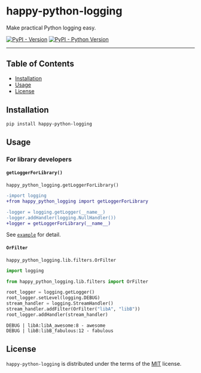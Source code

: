 # happy-python-logging

Make practical Python logging easy.

[![PyPI - Version](https://img.shields.io/pypi/v/happy-python-logging.svg)](https://pypi.org/project/happy-python-logging)
[![PyPI - Python Version](https://img.shields.io/pypi/pyversions/happy-python-logging.svg)](https://pypi.org/project/happy-python-logging)

-----

## Table of Contents

- [Installation](#installation)
- [Usage](#usage)
- [License](#license)

## Installation

```console
pip install happy-python-logging
```

## Usage

### For library developers

#### `getLoggerForLibrary()`

`happy_python_logging.getLoggerForLibrary()`

```diff
-import logging
+from happy_python_logging import getLoggerForLibrary

-logger = logging.getLogger(__name__)
-logger.addHandler(logging.NullHandler())
+logger = getLoggerForLibrary(__name__)
```

See [`example`](https://github.com/ftnext/happy-python-logging/tree/main/example) for detail.

#### `OrFilter`

`happy_python_logging.lib.filters.OrFilter`

```python
import logging

from happy_python_logging.lib.filters import OrFilter

root_logger = logging.getLogger()
root_logger.setLevel(logging.DEBUG)
stream_handler = logging.StreamHandler()
stream_handler.addFilter(OrFilter("libA", "libB"))
root_logger.addHandler(stream_handler)
```

```
DEBUG | libA:libA_awesome:8 - awesome
DEBUG | libB:libB_fabulous:12 - fabulous
```

## License

`happy-python-logging` is distributed under the terms of the [MIT](https://spdx.org/licenses/MIT.html) license.
